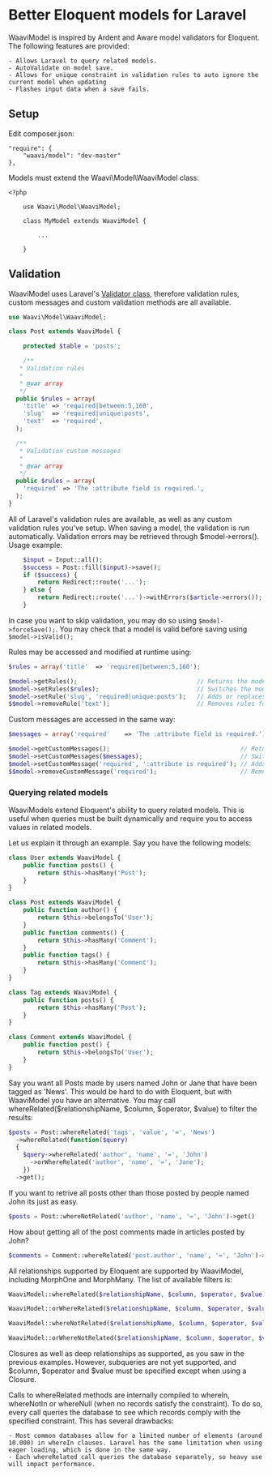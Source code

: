 # Better Eloquent models for Laravel

WaaviModel is inspired by Ardent and Aware model validators for Eloquent. The following features are provided:

	- Allows Laravel to query related models.
	- AutoValidate on model save.
	- Allows for unique constraint in validation rules to auto ignore the current model when updating
	- Flashes input data when a save fails.

## Setup

Edit composer.json:

	"require": {
		"waavi/model": "dev-master"
	},

Models must extend the Waavi\Model\WaaviModel class:

	<?php

		use Waavi\Model\WaaviModel;

		class MyModel extends WaaviModel {

			...

		}


## Validation

WaaviModel uses Laravel's [Validator class](http://laravel.com/docs/validation), therefore validation rules, custom messages and custom validation methods are all available.

```php
use Waavi\Model\WaaviModel;

class Post extends WaaviModel {

	protected $table = 'posts';

	/**
   * Validation rules
   *
   * @var array
   */
  public $rules = array(
  	'title'	=> 'required|between:5,160',
  	'slug'	=> 'required|unique:posts',
  	'text'	=> 'required',
  );

  /**
   * Validation custom messages
   *
   * @var array
   */
  public $rules = array(
  	'required' => 'The :attribute field is required.',
  );
}
```

All of Laravel's validation rules are available, as well as any custom validation rules you've setup. When saving a model, the validation is run automatically. Validation errors may be retrieved through $model->errors(). Usage example:

```php
	$input = Input::all();
	$success = Post::fill($input)->save();
	if ($success) {
		return Redirect::route('...');
	} else {
		return Redirect::route('...')->withErrors($article->errors());
	}
```

In case you want to skip validation, you may do so using ```$model->forceSave();```. You may check that a model is valid before saving using ```$model->isValid();```

Rules may be accessed and modified at runtime using:

```php
$rules = array('title'	=> 'required|between:5,160');

$model->getRules();                                 // Returns the model's validation rules.
$model->setRules($rules);                           // Switches the model's validation rules
$model->setRule('slug', 'required|unique:posts');   // Adds or replaces a validation rule
$$model->removeRule('text');                        // Removes rules for a field
```

Custom messages are accessed in the same way:

```php
$messages = array('required'	=> 'The :attribute field is required.');

$model->getCustomMessages();                                    // Returns the model's custom messages.
$model->setCustomMessages($messages);                           // Switches the model's custom messages.
$model->setCustomMessage('required', ':attribute is required'); // Adds or replaces a custom messages.
$$model->removeCustomMessage('required');                       // Removes a custom message.
```


### Querying related models

WaaviModels extend Eloquent's ability to query related models. This is useful when queries must be built dynamically and require you to access values in related models.

Let us explain it through an example. Say you have the following models:

```php
class User extends WaaviModel {
	public function posts() {
		return $this->hasMany('Post');
	}
}

class Post extends WaaviModel {
	public function author() {
		return $this->belongsTo('User');
	}
	public function comments() {
		return $this->hasMany('Comment');
	}
	public function tags() {
		return $this->hasMany('Comment');
	}
}

class Tag extends WaaviModel {
	public function posts() {
		return $this->hasMany('Post');
	}
}

class Comment extends WaaviModel {
	public function post() {
		return $this->belongsTo('User');
	}
}
```

Say you want all Posts made by users named John or Jane that have been tagged as 'News'. This would be hard to do with Eloquent, but with WaaviModel you have an alternative. You may call whereRelated($relationshipName, $column, $operator, $value) to filter the results:

```php
$posts = Post::whereRelated('tags', 'value', '=', 'News')
  ->whereRelated(function($query)
  {
    $query->whereRelated('author', 'name', '=', 'John')
      ->orWhereRelated('author', 'name', '=', 'Jane');
	})
  ->get();
```

If you want to retrive all posts other than those posted by people named John its just as easy.

```php
$posts = Post::whereNotRelated('author', 'name', '=', 'John')->get()
```

How about getting all of the post comments made in articles posted by John?

```php
$comments = Comment::whereRelated('post.author', 'name', '=', 'John')->get()
```

All relationships supported by Eloquent are supported by WaaviModel, including MorphOne and MorphMany. The list of available filters is:

```php
WaaviModel::whereRelated($relationshipName, $column, $operator, $value);

WaaviModel::orWhereRelated($relationshipName, $column, $operator, $value);

WaaviModel::whereNotRelated($relationshipName, $column, $operator, $value);

WaaviModel::orWhereNotRelated($relationshipName, $column, $operator, $value);
```

Closures as well as deep relationships as supported, as you saw in the previous examples. However, subqueries are not yet supported, and $column, $operator and $value must be specified except when using a Closure.

Calls to whereRelated methods are internally compiled to whereIn, whereNotIn or whereNull (when no records satisfy the constraint). To do so, every call queries the database to see which records comply with the specified constraint. This has several drawbacks:

	- Most common databases allow for a limited number of elements (around 10.000) in whereIn clauses. Laravel has the same limitation when using eager loading, which is done in the same way.
	- Each whereRelated call queries the database separately, so heavy use will impact performance.
